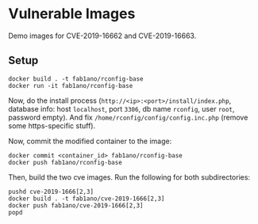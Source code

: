 Vulnerable Images
=================

Demo images for CVE-2019-16662 and CVE-2019-16663.

## Setup

```
docker build . -t fab1ano/rconfig-base
docker run -it fab1ano/rconfig-base
```

Now, do the install process (`http://<ip>:<port>/install/index.php`, database info: host `localhost`, port `3306`, db name `rconfig`, user `root`, password empty).
And fix `/home/rconfig/config/config.inc.php` (remove some https-specific stuff).

Now, commit the modified container to the image:

```
docker commit <container_id> fab1ano/rconfig-base
docker push fab1ano/rconfig-base
```

Then, build the two cve images.
Run the following for both subdirectories:

```
pushd cve-2019-1666[2,3]
docker build . -t fab1ano/cve-2019-1666[2,3]
docker push fab1ano/cve-2019-1666[2,3]
popd
```
